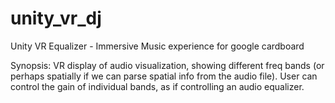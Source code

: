 # unity_vr_dj
Unity VR Equalizer - Immersive Music experience for google cardboard

Synopsis: VR display of audio visualization, showing different freq bands (or perhaps spatially if we can parse spatial info from the audio file). User can control the gain of individual bands, as if controlling an audio equalizer.


